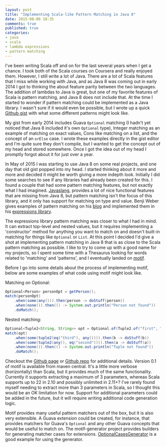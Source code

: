 ```yaml
---
layout: post
title: "Implementing Scala-like Pattern Matching in Java 8"
date: 2015-08-06 18:35
comments: true
published: true
categories: 
- java
- scala
- lambda expressions
- pattern matching
---
```


I've been writing Scala off and on for the last several years when I get a chance. I took both of the Scala courses on Coursera and really enjoyed them. However, I still write a lot of Java. There are a lot of Scala features that I miss while working with Java, and as Java 8 was coming out in early 2014 I got to thinking the about feature parity between the two languages. The addition of lambdas to Java is great, but one of my favorite features of Scala is pattern matching, and Java 8 does not include that. At the time I started to wonder if pattern matching could be implemented as a Java library. I wasn't sure if it would even be possible, but I wrote up a quick [Github gist](https://gist.github.com/johnlcox/d6dded9807c5f6580626) with what some different patterns might look like.

My gist from early 2014 includes Guava `Optional` matching (I hadn't yet noticed that Java 8 included it's own `Optional` type), Integer matching as an example of matching on exact values, Cons like matching on a list, and the concept of an `orElse` case. I wrote these examples directly in the gist editor and I'm quite sure they don't compile, but I wanted to get the concept out of my head and stored somewhere. Once I got the idea out of my head I promptly forgot about it for just over a year.

In May of 2015 I was starting to use Java 8 on some real projects, and one day that old gist popped into my head. I started thinking about it more and more and decided it might be worth giving a more indepth look. Initially I did some searches to see if any libraries had already been created for this. I found a couple that had some pattern matching features, but not exactly what I had imagined. [Javaslang](https://github.com/javaslang), provides a lot of nice functional features that are missing from Java 8, but pattern matching isn't the focus of this library, and it only has support for matching on type and value. Benji Weber gives examples of pattern matching on his [blog](http://benjiweber.co.uk/blog/2014/08/26/deep-pattern-matching-in-java/) and implemented them in his [expressions library](https://github.com/benjiman/expressions).

The expressions library pattern matching was closer to what I had in mind. It can extract top-level and nested values, but it requires implementing a 'constructor' method for anything you want to match on and doesn't built-in matching for things like `Optional` or `List`. At this point I decided I'd give a shot at implementing pattern matching in Java 8 that is as close to the Scala pattern matching as possible. I like to try to come up with a good name for my projects, so I spent some time with a Thesaurus looking for words related to 'matching' and 'patterns', and I eventually landed on [motif](http://dictionary.reference.com/browse/motif).

Before I go into some details about the process of implementing motif, below are some examples of what code using motif might look like.

Matching on Optional:

```java
Optional<Person> personOpt = getPerson();
match(personOpt)
    .when(some(any())).then(person -> doStuff(person))
    .when(none()).then(() -> System.out.println("Person not found"))
    .doMatch();
```

Nested matching:

```java
Optional<Tuple2<String, String>> opt = Optional.of(Tuple2.of("first", "second"));
match(opt)
    .when(some(tuple2(eq("third"), any()))).then(b -> doStuff(b))
    .when(some(tuple2(any(), eq("second")))).then(a -> doStuff(a))
    .when(none()).then(() -> System.out.println("Tuple not found"))
    .doMatch();
```

Checkout the [Github page](http://john.leacox.com/motif/) or [Github repo](https://github.com/johnlcox/motif) for additional details. Version 0.1 of motif is available from maven central. It's a little more verbose (horizontally) than Scala, but it provides much of the same functionality. Currently it supports extracting a maximum of 3 parameters, whereas Scala supports up to 22 in 2.10 and possibly unlimited in 2.11+? I've rarely found myself needing to extract more than 3 parameters in Scala, so I thought this would be an OK limitation for now. Support for additional parameters could be added in the future, but it will require writing additional code generation logic.

Motif provides many useful pattern matchers out of the box, but it is also very extensible. A Guava extension could be created, for instance, that provides matchers for Guava's `Optional` and any other Guava concepts that would be useful to match on. The motif-generator project provides builders for generating matcher cases for extensions. [OptionalCasesGenerator](https://github.com/johnlcox/motif/blob/master/generator/src/main/java/com/leacox/motif/cases/OptionalCasesGenerator.java) is a good example for using the generator.